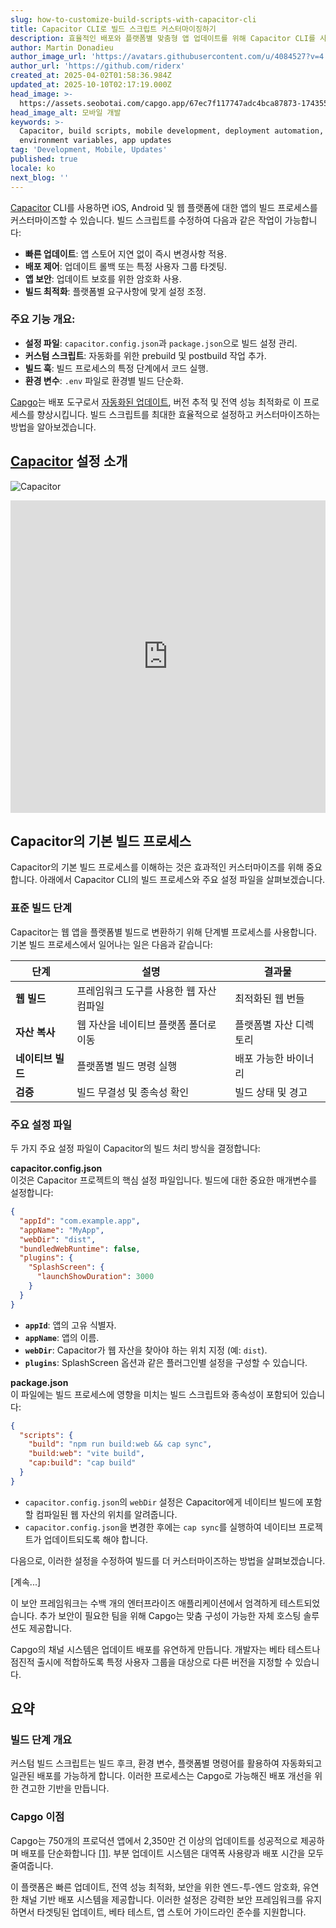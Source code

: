 ```yaml
---
slug: how-to-customize-build-scripts-with-capacitor-cli
title: Capacitor CLI로 빌드 스크립트 커스터마이징하기
description: 효율적인 배포와 플랫폼별 맞춤형 앱 업데이트를 위해 Capacitor CLI를 사용하여 빌드 스크립트를 커스터마이즈하는 방법을 알아보세요.
author: Martin Donadieu
author_image_url: 'https://avatars.githubusercontent.com/u/4084527?v=4'
author_url: 'https://github.com/riderx'
created_at: 2025-04-02T01:58:36.984Z
updated_at: 2025-10-10T02:17:19.000Z
head_image: >-
  https://assets.seobotai.com/capgo.app/67ec7f117747adc4bca87873-1743559128944.jpg
head_image_alt: 모바일 개발
keywords: >-
  Capacitor, build scripts, mobile development, deployment automation,
  environment variables, app updates
tag: 'Development, Mobile, Updates'
published: true
locale: ko
next_blog: ''
---
```

[Capacitor](https://capacitorjs.com/) CLI를 사용하면 iOS, Android 및 웹 플랫폼에 대한 앱의 빌드 프로세스를 커스터마이즈할 수 있습니다. 빌드 스크립트를 수정하여 다음과 같은 작업이 가능합니다:

-   **빠른 업데이트**: 앱 스토어 지연 없이 즉시 변경사항 적용.
-   **배포 제어**: 업데이트 롤백 또는 특정 사용자 그룹 타겟팅.
-   **앱 보안**: 업데이트 보호를 위한 암호화 사용.
-   **빌드 최적화**: 플랫폼별 요구사항에 맞게 설정 조정.

### 주요 기능 개요:

-   **설정 파일**: `capacitor.config.json`과 `package.json`으로 빌드 설정 관리.
-   **커스텀 스크립트**: 자동화를 위한 prebuild 및 postbuild 작업 추가.
-   **빌드 훅**: 빌드 프로세스의 특정 단계에서 코드 실행.
-   **환경 변수**: `.env` 파일로 환경별 빌드 단순화.

[Capgo](https://capgo.app/)는 배포 도구로서 [자동화된 업데이트](https://capgo.app/docs/plugin/cloud-mode/hybrid-update/), 버전 추적 및 전역 성능 최적화로 이 프로세스를 향상시킵니다. 빌드 스크립트를 최대한 효율적으로 설정하고 커스터마이즈하는 방법을 알아보겠습니다.

## [Capacitor](https://capacitorjs.com/) 설정 소개

![Capacitor](https://assets.seobotai.com/capgo.app/67ec7f117747adc4bca87873/7e137b9b90adb3934b29b03381f213c1.jpg)

<iframe src="https://www.youtube.com/embed/HufvY63esXs" aria-label="YouTube video player" frameborder="0" allow="accelerometer; autoplay; clipboard-write; encrypted-media; gyroscope; picture-in-picture; web-share" referrerpolicy="strict-origin-when-cross-origin" style="width: 100%; height: 500px;" allowfullscreen></iframe>

## Capacitor의 기본 빌드 프로세스

Capacitor의 기본 빌드 프로세스를 이해하는 것은 효과적인 커스터마이즈를 위해 중요합니다. 아래에서 Capacitor CLI의 빌드 프로세스와 주요 설정 파일을 살펴보겠습니다.

### 표준 빌드 단계

Capacitor는 웹 앱을 플랫폼별 빌드로 변환하기 위해 단계별 프로세스를 사용합니다. 기본 빌드 프로세스에서 일어나는 일은 다음과 같습니다:

| 단계 | 설명 | 결과물 |
| --- | --- | --- |
| **웹 빌드** | 프레임워크 도구를 사용한 웹 자산 컴파일 | 최적화된 웹 번들 |
| **자산 복사** | 웹 자산을 네이티브 플랫폼 폴더로 이동 | 플랫폼별 자산 디렉토리 |
| **네이티브 빌드** | 플랫폼별 빌드 명령 실행 | 배포 가능한 바이너리 |
| **검증** | 빌드 무결성 및 종속성 확인 | 빌드 상태 및 경고 |

### 주요 설정 파일

두 가지 주요 설정 파일이 Capacitor의 빌드 처리 방식을 결정합니다:

**capacitor.config.json**  
이것은 Capacitor 프로젝트의 핵심 설정 파일입니다. 빌드에 대한 중요한 매개변수를 설정합니다:

```json
{
  "appId": "com.example.app",
  "appName": "MyApp",
  "webDir": "dist",
  "bundledWebRuntime": false,
  "plugins": {
    "SplashScreen": {
      "launchShowDuration": 3000
    }
  }
}
```

-   **`appId`**: 앱의 고유 식별자.
-   **`appName`**: 앱의 이름.
-   **`webDir`**: Capacitor가 웹 자산을 찾아야 하는 위치 지정 (예: `dist`).
-   **`plugins`**: SplashScreen 옵션과 같은 플러그인별 설정을 구성할 수 있습니다.

**package.json**  
이 파일에는 빌드 프로세스에 영향을 미치는 빌드 스크립트와 종속성이 포함되어 있습니다:

```json
{
  "scripts": {
    "build": "npm run build:web && cap sync",
    "build:web": "vite build",
    "cap:build": "cap build"
  }
}
```

-   `capacitor.config.json`의 `webDir` 설정은 Capacitor에게 네이티브 빌드에 포함할 컴파일된 웹 자산의 위치를 알려줍니다.
-   `capacitor.config.json`을 변경한 후에는 `cap sync`를 실행하여 네이티브 프로젝트가 업데이트되도록 해야 합니다.

다음으로, 이러한 설정을 수정하여 빌드를 더 커스터마이즈하는 방법을 살펴보겠습니다.

[계속...]

이 보안 프레임워크는 수백 개의 엔터프라이즈 애플리케이션에서 엄격하게 테스트되었습니다. 추가 보안이 필요한 팀을 위해 Capgo는 맞춤 구성이 가능한 자체 호스팅 솔루션도 제공합니다.

Capgo의 채널 시스템은 업데이트 배포를 유연하게 만듭니다. 개발자는 베타 테스트나 점진적 출시에 적합하도록 특정 사용자 그룹을 대상으로 다른 버전을 지정할 수 있습니다.

## 요약

### 빌드 단계 개요

커스텀 빌드 스크립트는 빌드 후크, 환경 변수, 플랫폼별 명령어를 활용하여 자동화되고 일관된 배포를 가능하게 합니다. 이러한 프로세스는 Capgo로 가능해진 배포 개선을 위한 견고한 기반을 만듭니다.

### Capgo 이점

Capgo는 750개의 프로덕션 앱에서 2,350만 건 이상의 업데이트를 성공적으로 제공하며 배포를 단순화합니다 [\[1\]](https://capgo.app/). 부분 업데이트 시스템은 대역폭 사용량과 배포 시간을 모두 줄여줍니다.

이 플랫폼은 빠른 업데이트, 전역 성능 최적화, 보안을 위한 엔드-투-엔드 암호화, 유연한 채널 기반 배포 시스템을 제공합니다. 이러한 설정은 강력한 보안 프레임워크를 유지하면서 타겟팅된 업데이트, 베타 테스트, 앱 스토어 가이드라인 준수를 지원합니다.
